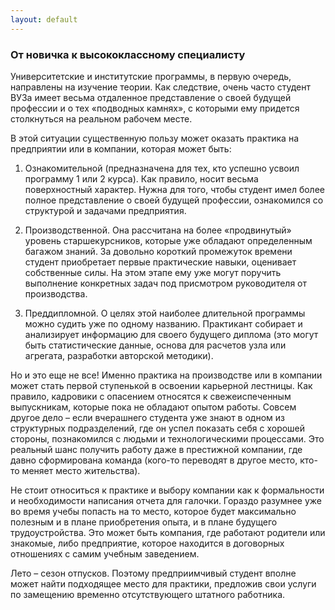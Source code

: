 ```yaml
---
layout: default 
---
```


### От новичка к высококлассному специалисту

Университетские и институтские программы, в первую очередь, направлены на изучение теории. Как следствие, очень часто студент ВУЗа имеет весьма отдаленное представление о своей будущей профессии и о тех «подводных камнях», с которыми ему придется столкнуться на реальном рабочем месте.

В этой ситуации существенную пользу может оказать практика на предприятии или в компании, которая может быть:

1. Ознакомительной (предназначена для тех, кто успешно усвоил программу 1 или 2 курса). Как правило, носит весьма поверхностный характер. Нужна для того, чтобы студент имел более полное представление о своей будущей профессии, ознакомился со структурой и задачами предприятия.

2. Производственной. Она рассчитана на более «продвинутый» уровень старшекурсников, которые уже обладают определенным багажом знаний. За довольно короткий промежуток времени студент приобретает первые практические навыки, оценивает собственные силы. На этом этапе ему уже могут поручить выполнение конкретных задач под присмотром руководителя от производства.

3. Преддипломной. О целях этой наиболее длительной программы можно судить уже по одному названию. Практикант собирает и анализирует информацию для своего будущего диплома (это могут быть статистические данные, основа для расчетов узла или агрегата, разработки авторской методики).

Но и это еще не все! Именно практика на производстве или в компании может стать первой ступенькой в освоении карьерной лестницы. Как правило, кадровики с опасением относятся к свежеиспеченным выпускникам, которые пока не обладают опытом работы. Совсем другое дело – если вчерашнего студента уже знают в одном из структурных подразделений, где он успел показать себя с хорошей стороны, познакомился с людьми и технологическими процессами. Это реальный шанс получить работу даже в престижной компании, где давно сформирована команда (кого-то переводят в другое место, кто-то меняет место жительства).

Не стоит относиться к практике и выбору компании как к формальности и необходимости написания отчета для галочки. Гораздо разумнее уже во время учебы попасть на то место, которое будет максимально полезным и в плане приобретения опыта, и в плане будущего трудоустройства. Это может быть компания, где работают родители или знакомые, либо предприятие, которое находится в договорных отношениях с самим учебным заведением. 

Лето –  сезон отпусков. Поэтому предприимчивый студент вполне может найти подходящее место для практики, предложив свои услуги по замещению временно отсутствующего штатного работника.

